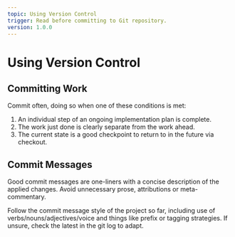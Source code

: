 ```yaml
---
topic: Using Version Control
trigger: Read before committing to Git repository.
version: 1.0.0
---
```


# Using Version Control

## Committing Work

Commit often, doing so when one of these conditions is met:

1. An individual step of an ongoing implementation plan is complete.
2. The work just done is clearly separate from the work ahead.
3. The current state is a good checkpoint to return to in the future via checkout.

## Commit Messages

Good commit messages are one-liners with a concise description of the applied changes. Avoid unnecessary prose, attributions or meta-commentary.

Follow the commit message style of the project so far, including use of verbs/nouns/adjectives/voice and things like prefix or tagging strategies. If unsure, check the latest in the git log to adapt.

